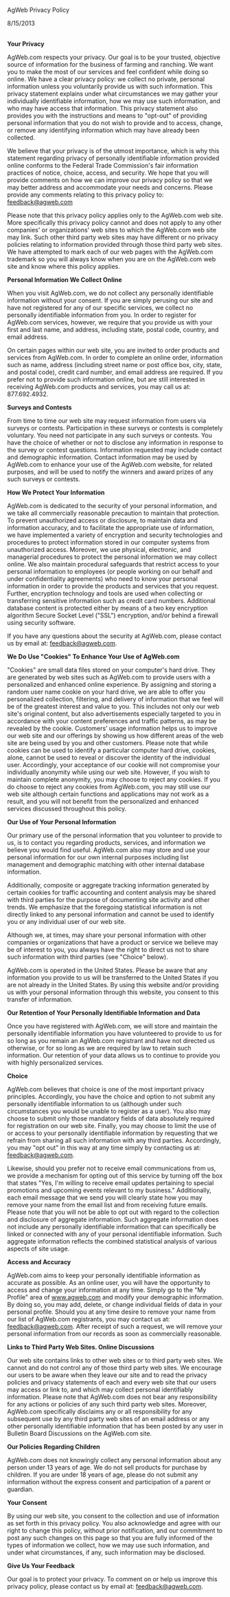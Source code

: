 AgWeb Privacy Policy

8/15/2013  
 

**Your Privacy**

AgWeb.com respects your privacy. Our goal is to be your trusted, objective source of information for the business of farming and ranching. We want you to make the most of our services and feel confident while doing so online. We have a clear privacy policy: we collect no private, personal information unless you voluntarily provide us with such information. This privacy statement explains under what circumstances we may gather your individually identifiable information, how we may use such information, and who may have access that information. This privacy statement also provides you with the instructions and means to "opt-out" of providing personal information that you do not wish to provide and to access, change, or remove any identifying information which may have already been collected.

We believe that your privacy is of the utmost importance, which is why this statement regarding privacy of personally identifiable information provided online conforms to the Federal Trade Commission's fair information practices of notice, choice, access, and security. We hope that you will provide comments on how we can improve our privacy policy so that we may better address and accommodate your needs and concerns. Please provide any comments relating to this privacy policy to: feedback@agweb.com

Please note that this privacy policy applies only to the AgWeb.com web site. More specifically this privacy policy cannot and does not apply to any other companies' or organizations' web sites to which the AgWeb.com web site may link. Such other third party web sites may have different or no privacy policies relating to information provided through those third party web sites. We have attempted to mark each of our web pages with the AgWeb.com trademark so you will always know when you are on the AgWeb.com web site and know where this policy applies.

**Personal Information We Collect Online**

When you visit AgWeb.com, we do not collect any personally identifiable information without your consent. If you are simply perusing our site and have not registered for any of our specific services, we collect no personally identifiable information from you. In order to register for AgWeb.com services, however, we require that you provide us with your first and last name, and address, including state, postal code, country, and email address.

On certain pages within our web site, you are invited to order products and services from AgWeb.com. In order to complete an online order, information such as name, address (including street name or post office box, city, state, and postal code), credit card number, and email address are required. If you prefer not to provide such information online, but are still interested in receiving AgWeb.com products and services, you may call us at: 877.692.4932.

**Surveys and Contests**

From time to time our web site may request information from users via surveys or contests. Participation in these surveys or contests is completely voluntary. You need not participate in any such surveys or contests. You have the choice of whether or not to disclose any information in response to the survey or contest questions. Information requested may include contact and demographic information. Contact information may be used by AgWeb.com to enhance your use of the AgWeb.com website, for related purposes, and will be used to notify the winners and award prizes of any such surveys or contests.

**How We Protect Your Information**

AgWeb.com is dedicated to the security of your personal information, and we take all commercially reasonable precaution to maintain that protection. To prevent unauthorized access or disclosure, to maintain data and information accuracy, and to facilitate the appropriate use of information, we have implemented a variety of encryption and security technologies and procedures to protect information stored in our computer systems from unauthorized access. Moreover, we use physical, electronic, and managerial procedures to protect the personal information we may collect online. We also maintain procedural safeguards that restrict access to your personal information to employees (or people working on our behalf and under confidentiality agreements) who need to know your personal information in order to provide the products and services that you request. Further, encryption technology and tools are used when collecting or transferring sensitive information such as credit card numbers. Additional database content is protected either by means of a two key encryption algorithm Secure Socket Level ("SSL") encryption, and/or behind a firewall using security software.

If you have any questions about the security at AgWeb.com, please contact us by email at: feedback@agweb.com.

**We** ****Do** Use "Cookies" To Enhance Your Use of AgWeb.com**

"Cookies" are small data files stored on your computer's hard drive. They are generated by web sites such as AgWeb.com to provide users with a personalized and enhanced online experience. By assigning and storing a random user name cookie on your hard drive, we are able to offer you personalized collection, filtering, and delivery of information that we feel will be of the greatest interest and value to you. This includes not only our web site's original content, but also advertisements especially targeted to you in accordance with your content preferences and traffic patterns, as may be revealed by the cookie. Customers’ usage information helps us to improve our web site and our offerings by showing us how different areas of the web site are being used by you and other customers. Please note that while cookies can be used to identify a particular computer hard drive, cookies, alone, cannot be used to reveal or discover the identity of the individual user. Accordingly, your acceptance of our cookie will not compromise your individually anonymity while using our web site. However, if you wish to maintain complete anonymity, you may choose to reject any cookies. If you do choose to reject any cookies from AgWeb.com, you may still use our web site although certain functions and applications may not work as a result, and you will not benefit from the personalized and enhanced services discussed throughout this policy.

**Our Use of Your Personal Information**

Our primary use of the personal information that you volunteer to provide to us, is to contact you regarding products, services, and information we believe you would find useful. AgWeb.com also may store and use your personal information for our own internal purposes including list management and demographic matching with other internal database information.

Additionally, composite or aggregate tracking information generated by certain cookies for traffic accounting and content analysis may be shared with third parties for the purpose of documenting site activity and other trends. We emphasize that the foregoing statistical information is not directly linked to any personal information and cannot be used to identify you or any individual user of our web site.

Although we, at times, may share your personal information with other companies or organizations that have a product or service we believe may be of interest to you, you always have the right to direct us not to share such information with third parties (see "Choice" below).

AgWeb.com is operated in the United States. Please be aware that any information you provide to us will be transferred to the United States if you are not already in the United States. By using this website and/or providing us with your personal information through this website, you consent to this transfer of information.

**Our Retention of Your Personally Identifiable Information and Data**

Once you have registered with AgWeb.com, we will store and maintain the personally identifiable information you have volunteered to provide to us for so long as you remain an AgWeb.com registrant and have not directed us otherwise, or for so long as we are required by law to retain such information. Our retention of your data allows us to continue to provide you with highly personalized services.

**Choice**

AgWeb.com believes that choice is one of the most important privacy principles. Accordingly, you have the choice and option to not submit any personally identifiable information to us (although under such circumstances you would be unable to register as a user). You also may choose to submit only those mandatory fields of data absolutely required for registration on our web site. Finally, you may choose to limit the use of or access to your personally identifiable information by requesting that we refrain from sharing all such information with any third parties. Accordingly, you may "opt out" in this way at any time simply by contacting us at: feedback@agweb.com.

Likewise, should you prefer not to receive email communications from us, we provide a mechanism for opting out of this service by turning off the box that states "Yes, I'm willing to receive email updates pertaining to special promotions and upcoming events relevant to my business." Additionally, each email message that we send you will clearly state how you may remove your name from the email list and from receiving future emails. Please note that you will not be able to opt out with regard to the collection and disclosure of aggregate information. Such aggregate information does not include any personally identifiable information that can specifically be linked or connected with any of your personal identifiable information. Such aggregate information reflects the combined statistical analysis of various aspects of site usage.

**Access and Accuracy**

AgWeb.com aims to keep your personally identifiable information as accurate as possible. As an online user, you will have the opportunity to access and change your information at any time. Simply go to the "My Profile" area of www.agweb.com and modify your demographic information. By doing so, you may add, delete, or change individual fields of data in your personal profile. Should you at any time desire to remove your name from our list of AgWeb.com registrants, you may contact us at: feedback@agweb.com. After receipt of such a request, we will remove your personal information from our records as soon as commercially reasonable.

**Links to Third Party Web Sites. Online Discussions**

Our web site contains links to other web sites or to third party web sites. We cannot and do not control any of those third party web sites. We encourage our users to be aware when they leave our site and to read the privacy policies and privacy statements of each and every web site that our users may access or link to, and which may collect personal identifiably information. Please note that AgWeb.com does not bear any responsibility for any actions or policies of any such third party web sites. Moreover, AgWeb.com specifically disclaims any or all responsibility for any subsequent use by any third party web sites of an email address or any other personally identifiable information that has been posted by any user in Bulletin Board Discussions on the AgWeb.com site.

**Our Policies Regarding Children**

AgWeb.com does not knowingly collect any personal information about any person under 13 years of age. We do not sell products for purchase by children. If you are under 18 years of age, please do not submit any information without the express consent and participation of a parent or guardian.

**Your Consent**

By using our web site, you consent to the collection and use of information as set forth in this privacy policy. You also acknowledge and agree with our right to change this policy, without prior notification, and our commitment to post any such changes on this page so that you are fully informed of the types of information we collect, how we may use such information, and under what circumstances, if any, such information may be disclosed.

**Give Us Your Feedback**

Our goal is to protect your privacy. To comment on or help us improve this privacy policy, please contact us by email at: feedback@agweb.com.